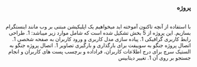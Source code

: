 <div dir="rtl" align='right'>


### پروژه
  </br>
با استفاده از آنچه تاکنون آموخته اید میخواهیم یک اپلیکیشن مبتنی بر وب مانند اینستگرام بسازیم.
این پروژه از 5 بخش تشکیل شده است که شامل موارد زیر میباشد:
1. طراحی رابط کاربری گرافیکی
1. پیاده سازی مدل کاربری و ورود کاربران به صفحه شخصی
1. اتصال پروژه جنگو به سوییفت برای بارگذاری و بارگیری تصاویر
1. اتصال پروژه جنگو به الستیک سرچ برای درج اطلاعات کاربران، فراداده و برچسب پست های کاربران و انجام جستجو بر روی آن
1. تغییر دیتابیس 

